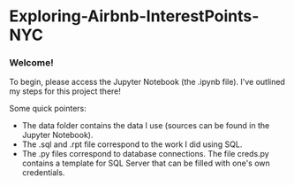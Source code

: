 # Exploring-Airbnb-InterestPoints-NYC

### Welcome!

To begin, please access the Jupyter Notebook (the .ipynb file). I've outlined my steps for this project there!

Some quick pointers:

- The data folder contains the data I use (sources can be found in the Jupyter Notebook).
- The .sql and .rpt file correspond to the work I did using SQL. 
- The .py files correspond to database connections. The file creds.py contains a template for SQL Server that can be filled with one's own credentials. 
